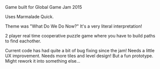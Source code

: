 Game built for Global Game Jam 2015

Uses Marmalade Quick.

Theme was "What Do We Do Now?" It's a very literal interpretation!

2 player real time cooperative puzzle game where you have to build paths to find eachother.

Current code has had quite a bit of bug fixing since the jam!
Needs a little UX improvement. Needs more tiles and level design! But a fun
prototype. Might rework it into something else...
